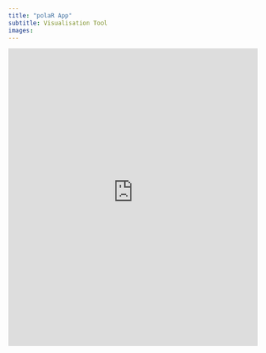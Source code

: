 ```yaml
---
title: "polaR App"
subtitle: Visualisation Tool
images: 
---
```



<iframe src="https://felixgruenewald.shinyapps.io/polarapp/"
    frameborder="0"
    scrolling="no" 
    style="overflow:hidden;height:600;width:100%" 
    height="1000" 
    width="100%"></iframe>

